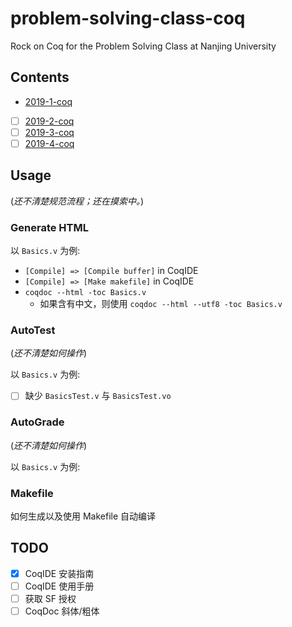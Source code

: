 # problem-solving-class-coq
Rock on Coq for the Problem Solving Class at Nanjing University

## Contents
- [2019-1-coq](https://github.com/hengxin/problem-solving-class-coq/tree/master/2019-1-coq)
- [ ] [2019-2-coq]()
- [ ] [2019-3-coq]()
- [ ] [2019-4-coq]()

## Usage
(*还不清楚规范流程；还在摸索中。*)

### Generate HTML
以 `Basics.v` 为例:

- `[Compile] => [Compile buffer]` in CoqIDE
- `[Compile] => [Make makefile]` in CoqIDE
- `coqdoc --html -toc Basics.v`
  - 如果含有中文，则使用 `coqdoc --html --utf8 -toc Basics.v`

### AutoTest
(*还不清楚如何操作*)

以 `Basics.v` 为例:
- [ ] 缺少 `BasicsTest.v` 与 `BasicsTest.vo`

### AutoGrade
(*还不清楚如何操作*)

以 `Basics.v` 为例:

### Makefile
如何生成以及使用 Makefile 自动编译

## TODO
- [x] CoqIDE 安装指南
- [ ] CoqIDE 使用手册
- [ ] 获取 SF 授权
- [ ] CoqDoc 斜体/粗体
